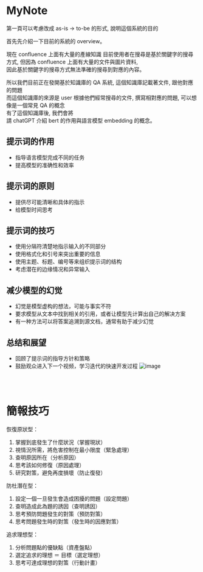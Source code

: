 # MyNote
第一頁可以考慮改成 as-is -> to-be 的形式, 說明這個系統的目的  
  
首先先介紹一下目前的系統的 overview。  

現在 confluence 上面有大量的產線知識
目前使用者在搜尋是基於關鍵字的搜尋方式, 但因為 confluence 上面有大量的文件與圖片資料,  
因此基於關鍵字的搜尋方式無法準確的搜尋到對應的內容。  
  
所以我們目前正在發開基於知識庫的 QA 系統, 這個知識庫記載著文件, 跟他對應的問題  
而這個知識庫的來源是 user 根據他們經常搜尋的文件, 撰寫相對應的問題, 可以想像是一個常見 QA 的概念  
有了這個知識庫後, 我們會將  
請 chatGPT 介紹 bert 的作用與語言模型 embedding 的概念。  

## 提示词的作用
- 指导语言模型完成不同的任务
- 提高模型的准确性和效率

## 提示词的原则
- 提供尽可能清晰和具体的指示
- 给模型时间思考

## 提示词的技巧
- 使用分隔符清楚地指示输入的不同部分
- 使用格式化和引号来突出重要的信息
- 使用主题、标题、编号等来组织提示词的结构
- 考虑潜在的边缘情况和异常输入

## 减少模型的幻觉
- 幻觉是模型虚构的想法，可能与事实不符
- 要求模型从文本中找到相关的引用，或者让模型先计算出自己的解决方案
- 有一种方法可以将答案追溯到源文档，通常有助于减少幻觉

## 总结和展望
- 回顾了提示词的指导方针和策略
- 鼓励观众进入下一个视频，学习迭代的快速开发过程
![image](https://github.com/KuanteLee/MyNote/assets/85888711/6f9c8a2d-ee0c-44a0-b102-474d1385020e)


<br>
<br>

# 簡報技巧

恢復原狀型：
1. 掌握到底發生了什麼狀況（掌握現狀）
2. 視情況所需，將危害控制在最小限度（緊急處理）
3. 查明原因所在（分析原因）
4. 思考該如何修復（原因處理）
5. 研究對策，避免再度損壞（防止復發）

防杜潛在型：
1. 設定一個一旦發生會造成困擾的問題（設定問題）
2. 查明造成此為題的誘因（查明誘因）
3. 思考預防問題發生的對策（預防對策）
4. 思考問題發生時的對策（發生時的因應對策）

追求理想型：
1. 分析問題點的優缺點（資產盤點）
2. 選定追求的理想 ＝ 目標（選定理想）
3. 思考可達成理想的對策（行動計畫）

